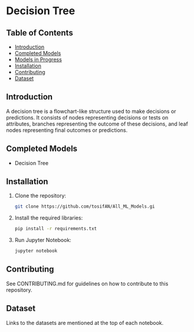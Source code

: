 # Decision Tree
## Table of Contents
- [Introduction](#introduction)
- [Completed Models](#completed-models)
- [Models in Progress](#models-in-progress)
- [Installation](#installation)
- [Contributing](#contributing)
- [Dataset](#dataset)

## Introduction

  A decision tree is a flowchart-like structure used to make decisions or predictions. It consists of nodes representing decisions or tests on attributes, branches representing the outcome of these decisions, and leaf nodes representing final outcomes or predictions.

## Completed Models
 
 - Decision Tree

## Installation

   1. Clone the repository:
      ```bash
      git clone https://github.com/tosifAN/All_ML_Models.gi

   2. Install the required libraries:
      ```bash
      pip install -r requirements.txt

   3. Run Jupyter Notebook:
      ```bash
      jupyter notebook

## Contributing

   See CONTRIBUTING.md for guidelines on how to contribute to this repository.

## Dataset 
   Links to the datasets are mentioned at the top of each notebook.